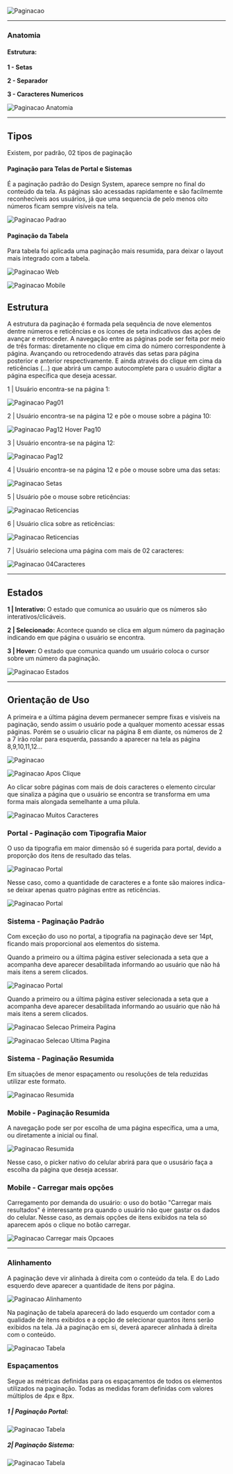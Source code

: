 [version]: # '8.0.0'

![Paginacao](imagens/PaginacaoPadrao.png)

---

### Anatomia

#### Estrutura:

**1 - Setas**

**2 - Separador**

**3 - Caracteres Numericos**

![Paginacao Anatomia](imagens/Paginacao_Anatomia.png)

---

## Tipos

Existem, por padrão, 02 tipos de paginação

#### Paginação para Telas de Portal e Sistemas

É a paginação padrão do Design System, aparece sempre no final do conteúdo da tela. As páginas são acessadas rapidamente e são facilmemte reconhecíveis aos usuários, já que uma sequencia de pelo menos oito números ficam sempre visíveis na tela.

![Paginacao Padrao](imagens/PaginacaoPadrao.png)

#### Paginação da Tabela

Para tabela foi aplicada uma paginação mais resumida, para deixar o layout mais integrado com a tabela.

![Paginacao Web](imagens/PaginacaoTabelas_Web.png)

![Paginacao Mobile](imagens/PaginacaoTabelas_Mobile.png)

## Estrutura

A estrutura da paginação é formada pela sequência de nove elementos dentre números e reticências e os ícones de seta indicativos das ações de avançar e retroceder. A navegação entre as páginas pode ser feita por meio de três formas: diretamente no clique em cima do número correspondente à página. Avançando ou retrocedendo através das setas para página posterior e anterior respectivamente. E ainda através do clique em cima da reticências (…) que abrirá um campo autocomplete para o usuário digitar a página específica que deseja acessar.

1 | Usuário encontra-se na página 1:

![Paginacao Pag01](imagens/Paginacao_Selecionada_Pag01.png)

2 | Usuário encontra-se na página 12 e põe o mouse sobre a página 10:

![Paginacao Pag12 Hover Pag10](imagens/Paginacao_OnMouseOver_Pag12.png)

3 | Usuário encontra-se na página 12:

![Paginacao Pag12](imagens/Paginacao_Selecionada_Pag12.png)

4 | Usuário encontra-se na página 12 e põe o mouse sobre uma das setas:

![Paginacao Setas](imagens/Paginacao_OnMouseOver_Setas.png)

5 | Usuário põe o mouse sobre reticências:

![Paginacao Reticencias](imagens/Paginacao_OnMouseOver_Reticencias.png)

6 | Usuário clica sobre as reticências:

![Paginacao Reticencias](imagens/Paginacao_Clique_Reticências.png)

7 | Usuário seleciona uma página com mais de 02 caracteres:

![Paginacao 04Caracteres](imagens/Paginacao_Selecionada_Mais02Caracteres.png)

---

## Estados

**1 | Interativo:**
O estado que comunica ao usuário que os números são interativos/clicáveis.

**2 | Selecionado:**
Acontece quando se clica em algum número da paginação indicando em que página o usuário se encontra.

**3 | Hover:**
O estado que comunica quando um usuário coloca o cursor sobre um número da paginação.

![Paginacao Estados](imagens/Paginacao_Estados.png)

---

## Orientação de Uso

A primeira e a última página devem permanecer sempre fixas e visíveis na paginação, sendo assim o usuário pode a qualquer momento acessar essas páginas. Porém se o usuário clicar na página 8 em diante, os números de 2 a 7 irão rolar para esquerda, passando a aparecer na tela as página 8,9,10,11,12…

![Paginacao](imagens/Paginacao_PrimeiraeUltima_PaginasFixas.png)

![Paginacao Apos Clique](imagens/Paginacao_RolagemAposClique.png)

Ao clicar sobre páginas com mais de dois caracteres o elemento circular que sinaliza a página que o usuário se encontra se transforma em uma forma mais alongada semelhante a uma pílula.

![Paginacao Muitos Caracteres](imagens/Paginacao_Selecionada_Mais02Caracteres.png)

### Portal - Paginação com Tipografia Maior

O uso da tipografia em maior dimensão só é sugerida para portal, devido a proporção dos itens de resultado das telas.

![Paginacao Portal](imagens/Paginacao_Portal.png)

Nesse caso, como a quantidade de caracteres e a fonte são maiores indica-se deixar apenas quatro páginas entre as reticências.

![Paginacao Portal](imagens/Paginacao_Portal_Maisde02Caracteres.png)

### **Sistema - Paginação Padrão**

Com exceção do uso no portal, a tipografia na paginação deve ser 14pt, ficando mais proporcional aos elementos do sistema.

Quando a primeiro ou a última página estiver selecionada a seta que a acompanha deve aparecer desabilitada informando ao usuário que não há mais itens a serem clicados.

![Paginacao Portal](imagens/Paginacao_Portal_Maisde02Caracteres.png)

Quando a primeiro ou a última página estiver selecionada a seta que a acompanha deve aparecer desabilitada informando
ao usuário que não há mais itens a serem clicados.

![Paginacao Selecao Primeira Pagina](imagens/Paginacao_Selecionada_Pag01.png)

![Paginacao Selecao Ultima Pagina](imagens/Paginacao_SelecaoUltimaPagina.png)

### **Sistema - Paginação Resumida**

Em situações de menor espaçamento ou resoluções de tela reduzidas utilizar este formato.

![Paginacao Resumida](imagens/PaginacaoResumida_Mobile.png)

### Mobile - Paginação Resumida

A navegação pode ser por escolha de uma página específica, uma a uma, ou diretamente a inicial ou final.

![Paginacao Resumida](imagens/PaginacaoResumida_Mobile_SelecaoPagina.png)

Nesse caso, o picker nativo do celular abrirá para que o ususário faça a escolha da página que deseja acessar.

### Mobile - Carregar mais opções

Carregamento por demanda do usuário: o uso do botão "Carregar mais resultados" é interessante pra quando o usuário não quer gastar os dados do celular. Nesse caso, as demais opções de itens exibidos na tela só aparecem após o clique no botão carregar.

![Paginacao Carregar mais Opcaoes](imagens/Paginacao_CarregarMaisOpcoes.png)

---

### Alinhamento

A paginação deve vir alinhada à direita com o conteúdo da tela. E do Lado esquerdo deve aparecer a quantidade de itens por página.

![Paginacao Alinhamento](imagens/Paginacao_Portal_Exemplo.png)

Na paginação de tabela aparecerá do lado esquerdo um contador com a qualidade de itens exibidos e a opção de selecionar quantos itens serão exibidos na tela. Já a paginação em si, deverá aparecer alinhada à direita com o conteúdo.

![Paginacao Tabela](imagens/Paginacao_SelecaoPrimeiraPagina_Exemplo.png)

### Espaçamentos

Segue as métricas definidas para os espaçamentos de todos os elementos utilizados na paginação. Todas as medidas foram definidas com valores múltiplos de 4px e 8px.

##### 1 | Paginação Portal:

![Paginacao Tabela](imagens/PaginacaoPortal_MargemMinima.png)

##### 2| Paginação Sistema:

![Paginacao Tabela](imagens/PaginacaoSistema_MargemMinima.png)
